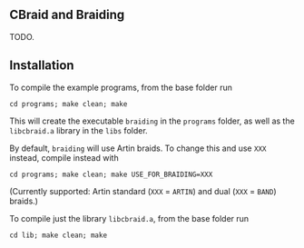 ## CBraid and Braiding

TODO.

## Installation

To compile the example programs, from the base folder run
```
cd programs; make clean; make
```
This will create the executable `braiding` in the `programs` folder, as well as the `libcbraid.a` library in the `libs` folder.

By default, `braiding` will use Artin braids. To change this and use `XXX` instead, compile instead with 
```
cd programs; make clean; make USE_FOR_BRAIDING=XXX
```
(Currently supported: Artin standard (`XXX` = `ARTIN`) and dual (`XXX` = `BAND`) braids.)

To compile just the library `libcbraid.a`, from the base folder run
```
cd lib; make clean; make
```
